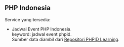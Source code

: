 ## PHP Indonesia

Service yang tersedia:

- Jadwal Event PHP Indonesia.   
   keyword: jadwal event phpid.  
   Sumber data diambil dari [Repositori PHPID Learning](https://github.com/phpid-jakarta/phpid-learning).   

   


